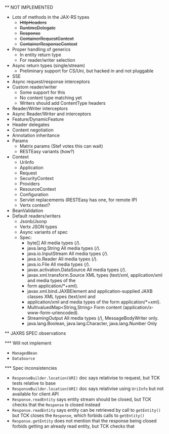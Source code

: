 ** NOT IMPLEMENTED

- Lots of methods in the JAX-RS types
    - ~~HttpHeaders~~
    - ~~RuntimeDelegate~~
    - ~~Response~~
    - ~~ContainerRequestContext~~
    - ~~ContainerResponseContext~~
- Proper handling of generics
    - In entity return type
    - For reader/writer selection
- Async return types (single/stream)
    - Preliminary support for CS/Uni, but hacked in and not pluggable
- SSE
- Async request/response interceptors
- Custom reader/writer
    - Some support for this
    - No content type matching yet
    - Writers should add ContentType headers
- Reader/Writer interceptors
- Async Reader/Writer and interceptors
- Feature/DynamicFeature
- Header delegates
- Content negotiation
- Annotation inheritance
- Params
    - Matrix params (Stef votes this can wait)
    - RESTEasy variants (how?)
- Context
    - UriInfo
    - Application
    - Request
    - SecurityContext
    - Providers
    - ResourceContext
    - Configuration
    - Servlet replacements (RESTEasy has one, for remote IP)
    - Vertx context?
- BeanValidation
- Default readers/writers
    - Jsonb/Jsonp
    - Vertx JSON types
    - Async variants of spec
    - Spec:
        - byte[] All media types (*/*).
        - java.lang.String All media types (*/*).
        - java.io.InputStream All media types (*/*).
        - java.io.Reader All media types (*/*).
        - java.io.File All media types (*/*).
        - javax.activation.DataSource All media types (*/*).
        - javax.xml.transform.Source XML types (text/xml, application/xml and media types of the
        - form application/*+xml).
        - javax.xml.bind.JAXBElement and application-supplied JAXB classes XML types (text/xml and
        - application/xml and media types of the form application/*+xml).
        - MultivaluedMap<String,String> Form content (application/x-www-form-urlencoded).
        - StreamingOutput All media types (*/*), MessageBodyWriter only.
        - java.lang.Boolean, java.lang.Character, java.lang.Number Only

** JAXRS SPEC observations

*** Will not implement

- `ManagedBean`
- `DataSource`

*** Spec inconsistencies

- `ResponseBuilder.location(URI)` doc says relativise to request, but TCK tests relative to base
- `ResponseBuilder.location(URI)` doc says relativise using `UriInfo` but not available for client API
- `Response.readEntity` says entity stream should be closed, but TCK checks that the `Response` is closed instead
- `Response.readEntity` says entity can be retrieved by call to `getEntity()` but TCK closes the `Response`, which forbids calls to `getEntity()`
- `Response.getEntity` does not mention that the response being closed forbids getting an already read entity, but TCK checks that
